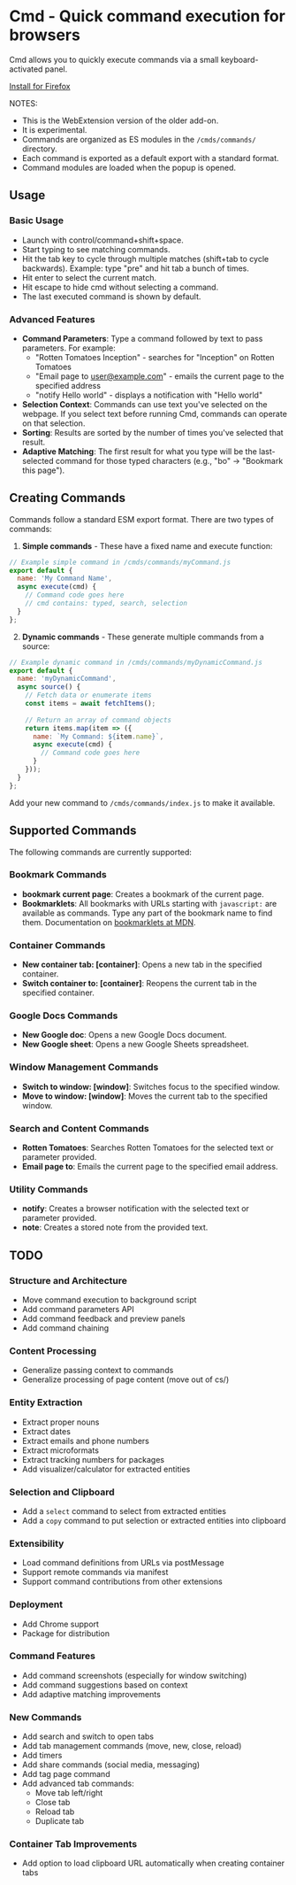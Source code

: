 # Cmd - Quick command execution for browsers

Cmd allows you to quickly execute commands via a small keyboard-activated panel.

[Install for Firefox](https://addons.mozilla.org/en-US/firefox/addon/cmd/)

NOTES:

* This is the WebExtension version of the older add-on.
* It is experimental.
* Commands are organized as ES modules in the `/cmds/commands/` directory.
* Each command is exported as a default export with a standard format.
* Command modules are loaded when the popup is opened.


## Usage

### Basic Usage
* Launch with control/command+shift+space.
* Start typing to see matching commands.
* Hit the tab key to cycle through multiple matches (shift+tab to cycle backwards). Example: type "pre" and hit tab a bunch of times.
* Hit enter to select the current match.
* Hit escape to hide cmd without selecting a command.
* The last executed command is shown by default.

### Advanced Features
* **Command Parameters**: Type a command followed by text to pass parameters. For example: 
  * "Rotten Tomatoes Inception" - searches for "Inception" on Rotten Tomatoes
  * "Email page to user@example.com" - emails the current page to the specified address
  * "notify Hello world" - displays a notification with "Hello world"
* **Selection Context**: Commands can use text you've selected on the webpage. If you select text before running Cmd, commands can operate on that selection.
* **Sorting**: Results are sorted by the number of times you've selected that result.
* **Adaptive Matching**: The first result for what you type will be the last-selected command for those typed characters (e.g., "bo" -> "Bookmark this page").

## Creating Commands

Commands follow a standard ESM export format. There are two types of commands:

1. **Simple commands** - These have a fixed name and execute function:
```javascript
// Example simple command in /cmds/commands/myCommand.js
export default {
  name: 'My Command Name',
  async execute(cmd) {
    // Command code goes here
    // cmd contains: typed, search, selection
  }
};
```

2. **Dynamic commands** - These generate multiple commands from a source:
```javascript
// Example dynamic command in /cmds/commands/myDynamicCommand.js
export default {
  name: 'myDynamicCommand',
  async source() {
    // Fetch data or enumerate items
    const items = await fetchItems();
    
    // Return an array of command objects
    return items.map(item => ({
      name: `My Command: ${item.name}`,
      async execute(cmd) {
        // Command code goes here
      }
    }));
  }
};
```

Add your new command to `/cmds/commands/index.js` to make it available.

## Supported Commands

The following commands are currently supported:

### Bookmark Commands
- **bookmark current page**: Creates a bookmark of the current page.
- **Bookmarklets**: All bookmarks with URLs starting with `javascript:` are available as commands. Type any part of the bookmark name to find them. Documentation on [bookmarklets at MDN](https://support.mozilla.org/en-US/kb/bookmarklets-perform-common-web-page-tasks).

### Container Commands
- **New container tab: [container]**: Opens a new tab in the specified container.
- **Switch container to: [container]**: Reopens the current tab in the specified container.

### Google Docs Commands
- **New Google doc**: Opens a new Google Docs document.
- **New Google sheet**: Opens a new Google Sheets spreadsheet.

### Window Management Commands
- **Switch to window: [window]**: Switches focus to the specified window.
- **Move to window: [window]**: Moves the current tab to the specified window.

### Search and Content Commands
- **Rotten Tomatoes**: Searches Rotten Tomatoes for the selected text or parameter provided.
- **Email page to**: Emails the current page to the specified email address.

### Utility Commands
- **notify**: Creates a browser notification with the selected text or parameter provided.
- **note**: Creates a stored note from the provided text.

## TODO

### Structure and Architecture
- Move command execution to background script
- Add command parameters API
- Add command feedback and preview panels
- Add command chaining

### Content Processing
- Generalize passing context to commands
- Generalize processing of page content (move out of cs/)

### Entity Extraction
- Extract proper nouns
- Extract dates
- Extract emails and phone numbers
- Extract microformats
- Extract tracking numbers for packages
- Add visualizer/calculator for extracted entities

### Selection and Clipboard
- Add a `select` command to select from extracted entities
- Add a `copy` command to put selection or extracted entities into clipboard

### Extensibility
- Load command definitions from URLs via postMessage
- Support remote commands via manifest
- Support command contributions from other extensions

### Deployment
- Add Chrome support
- Package for distribution

### Command Features
- Add command screenshots (especially for window switching)
- Add command suggestions based on context
- Add adaptive matching improvements

### New Commands
- Add search and switch to open tabs
- Add tab management commands (move, new, close, reload)
- Add timers
- Add share commands (social media, messaging)
- Add tag page command
- Add advanced tab commands:
  - Move tab left/right
  - Close tab
  - Reload tab
  - Duplicate tab

### Container Tab Improvements
- Add option to load clipboard URL automatically when creating container tabs


